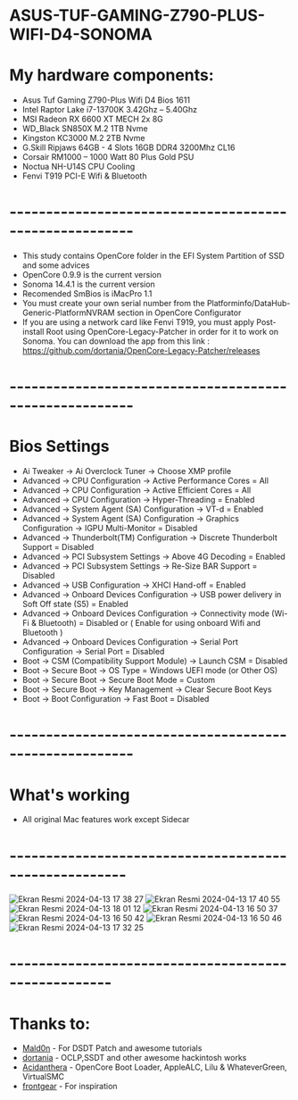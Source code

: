 # ASUS-TUF-GAMING-Z790-PLUS-WIFI-D4-SONOMA

# My hardware components:

 - Asus Tuf Gaming Z790-Plus Wifi D4 Bios 1611
 - Intel Raptor Lake i7-13700K 3.42Ghz – 5.40Ghz
 - MSI Radeon RX 6600 XT MECH 2x 8G
 - WD_Black SN850X M.2  1TB Nvme
 - Kingston KC3000 M.2  2TB Nvme
 - G.Skill Ripjaws 64GB - 4 Slots 16GB DDR4 3200Mhz CL16 
 - Corsair RM1000 – 1000 Watt 80 Plus Gold PSU
 - Noctua NH-U14S CPU Cooling
 - Fenvi T919 PCI-E Wifi & Bluetooth 

# -------------------------------------------------------
- This study contains OpenCore folder in the EFI System Partition of SSD  and some advices
- OpenCore 0.9.9 is the current version
- Sonoma 14.4.1 is the current version
- Recomended SmBios is iMacPro 1.1 
- You must create your own serial number from the Platforminfo/DataHub-Generic-PlatformNVRAM section in OpenCore Configurator
- If you are using a network card like Fenvi T919, you must apply Post-install Root using OpenCore-Legacy-Patcher in order for it to work on Sonoma. You can download the app from this link : https://github.com/dortania/OpenCore-Legacy-Patcher/releases

# -------------------------------------------------------
# Bios Settings
- Ai Tweaker → Ai Overclock Tuner → Choose XMP profile
- Advanced → CPU Configuration → Active Performance Cores = All
- Advanced → CPU Configuration → Active Efficient Cores = All
- Advanced → CPU Configuration → Hyper-Threading = Enabled
- Advanced → System Agent (SA) Configuration → VT-d = Enabled
- Advanced → System Agent (SA) Configuration → Graphics Configuration → IGPU Multi-Monitor = Disabled
- Advanced → Thunderbolt(TM) Configuration → Discrete Thunderbolt Support = Disabled
- Advanced → PCI Subsystem Settings → Above 4G Decoding = Enabled
- Advanced → PCI Subsystem Settings → Re-Size BAR Support = Disabled
- Advanced → USB Configuration → XHCI Hand-off = Enabled
- Advanced → Onboard Devices Configuration → USB power delivery in Soft Off state (S5) = Enabled
- Advanced → Onboard Devices Configuration → Connectivity mode (Wi-Fi & Bluetooth) = Disabled or ( Enable for using onboard Wifi and Bluetooth )
- Advanced → Onboard Devices Configuration → Serial Port Configuration → Serial Port = Disabled
- Boot → CSM (Compatibility Support Module) → Launch CSM = Disabled
- Boot → Secure Boot → OS Type = Windows UEFI mode (or Other OS)
- Boot → Secure Boot → Secure Boot Mode = Custom
- Boot → Secure Boot → Key Management → Clear Secure Boot Keys
- Boot → Boot Configuration → Fast Boot = Disabled

# -------------------------------------------------------
# What's working
- All original Mac features work except Sidecar
# ------------------------------------------------------
![Ekran Resmi 2024-04-13 17 38 27](https://github.com/taranta/ASUS-TUF-GAMING-Z790-PLUS-WIFI-D4-SONOMA/assets/28186049/1409a3de-fc65-4209-96ae-1909f28d1c84)
![Ekran Resmi 2024-04-13 17 40 55](https://github.com/taranta/ASUS-TUF-GAMING-Z790-PLUS-WIFI-D4-SONOMA/assets/28186049/0ec1eac1-29e6-43ca-a064-ac27114a769e)
![Ekran Resmi 2024-04-13 18 01 12](https://github.com/taranta/ASUS-TUF-GAMING-Z790-PLUS-WIFI-D4-SONOMA/assets/28186049/bd43d498-90ec-42ed-8657-ed311123f7c0)
![Ekran Resmi 2024-04-13 16 50 37](https://github.com/taranta/ASUS-TUF-GAMING-Z790-PLUS-WIFI-D4-SONOMA/assets/28186049/a742e971-86f2-4ca0-b278-3f47505bdd98)
![Ekran Resmi 2024-04-13 16 50 42](https://github.com/taranta/ASUS-TUF-GAMING-Z790-PLUS-WIFI-D4-SONOMA/assets/28186049/ab81e370-b003-468c-9a32-e17159fbbdad)
![Ekran Resmi 2024-04-13 16 50 46](https://github.com/taranta/ASUS-TUF-GAMING-Z790-PLUS-WIFI-D4-SONOMA/assets/28186049/bb8c778e-9605-414f-8d67-64a0f1f46416)
![Ekran Resmi 2024-04-13 17 32 25](https://github.com/taranta/ASUS-TUF-GAMING-Z790-PLUS-WIFI-D4-SONOMA/assets/28186049/9f8c22dd-0071-436d-bf04-c575673809b6)


# ----------------------------------------------------

# Thanks to:
- <a href="https://www.olarila.com">Mald0n</a> - For DSDT Patch and awesome tutorials
- <a href="https://github.com/dortania/OpenCore-Legacy-Patcher">dortania</a> - OCLP,SSDT and  other awesome hackintosh works
- <a href="https://github.com/acidanthera">Acidanthera</a> - OpenCore Boot Loader, AppleALC, Lilu & WhateverGreen, VirtualSMC
- <a href="https://www.tonymacx86.com/threads/asus-tuf-gaming-z690-plus-wifi-d4-alder-lake-i7-12700k-amd-radeon-rx580.323247/">frontgear</a> - For inspiration




